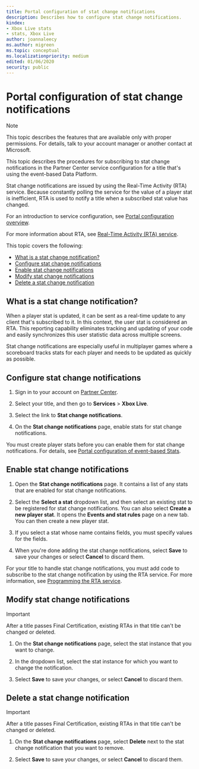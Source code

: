 ```yaml
---
title: Portal configuration of stat change notifications
description: Describes how to configure stat change notifications.
kindex:
- Xbox Live stats
- stats, Xbox Live
author: joannaleecy
ms.author: migreen
ms.topic: conceptual
ms.localizationpriority: medium
edited: 01/06/2020
security: public
---
```


# Portal configuration of stat change notifications
> [!NOTE]
> This topic describes the features that are available only with proper permissions. For details, talk to your account manager or another contact at Microsoft.

This topic describes the procedures for subscribing to stat change notifications in the Partner Center service configuration for a title that's using the event-based Data Platform.

Stat change notifications are issued by using the Real-Time Activity (RTA) service. Because constantly polling the service for the value of a player stat is inefficient, RTA is used to notify a title when a subscribed stat value has changed.

For an introduction to service configuration, see [Portal configuration overview](../../../../../test-release/portal-config/live-portal-config-overview.md).

For more information about RTA, see [Real-Time Activity (RTA) service](/gaming/xbox-live/features/rta/live-rta-nav).

This topic covers the following:

- [What is a stat change notification?](#what-is-a-stat-change-notification)
- [Configure stat change notifications](#configure-stat-change-notifications)
- [Enable stat change notifications](#enable-stat-change-notifications)
- [Modify stat change notifications](#modify-stat-change-notifications)
- [Delete a stat change notification](#delete-a-stat-change-notification)

<a id="what-is-a-stat-change-notification"></a>

## What is a stat change notification?

When a player stat is updated, it can be sent as a real-time update to any client that's subscribed to it. In this context, the user stat is considered an RTA. This reporting capability eliminates tracking and updating of your code and easily synchronizes this user statistic data across multiple screens.

Stat change notifications are especially useful in multiplayer games where a scoreboard tracks stats for each player and needs to be updated as quickly as possible.

<a id="configure-stat-change-notifications"></a>

## Configure stat change notifications

1. Sign in to your account on [Partner Center](https://developer.microsoft.com/dashboard/windows/overview).

1. Select your title, and then go to **Services** > **Xbox Live**.

1. Select the link to **Stat change notifications**.

1. On the **Stat change notifications** page, enable stats for stat change notifications.

You must create player stats before you can enable them for stat change notifications.
For details, see [Portal configuration of event-based Stats](live-stats-eb-portal.md).

<a id="enable-stat-change-notifications"></a>

## Enable stat change notifications

1. Open the **Stat change notifications** page. It contains a list of any stats that are enabled for stat change notifications.

2. Select the **Select a stat** dropdown list, and then select an existing stat to be registered for stat change notifications. You can also select **Create a new player stat**. It opens the **Events and stat rules** page on a new tab. You can then create a new player stat.

3. If you select a stat whose name contains fields, you must specify values for the fields.

4. When you're done adding the stat change notifications, select **Save** to save your changes or select **Cancel** to discard them.

For your title to handle stat change notifications, you must add code to subscribe to the stat change notification by using the RTA service.
For more information, see [Programming the RTA service](/gaming/xbox-live/features/rta/how-to/live-programming-rta).

<a id="modify-stat-change-notifications"></a>

## Modify stat change notifications
> [!IMPORTANT]
> After a title passes Final Certification, existing RTAs in that title can't be changed or deleted.

1. On the **Stat change notifications** page, select the stat instance that you want to change.

2. In the dropdown list, select the stat instance for which you want to change the notification.

3. Select **Save** to save your changes, or select **Cancel** to discard them.


<a id="delete-a-stat-change-notification"></a>

## Delete a stat change notification
> [!IMPORTANT]
> After a title passes Final Certification, existing RTAs in that title can't be changed or deleted.

1. On the **Stat change notifications** page, select **Delete** next to the stat change notification that you want to remove.

2. Select **Save** to save your changes, or select **Cancel** to discard them.
